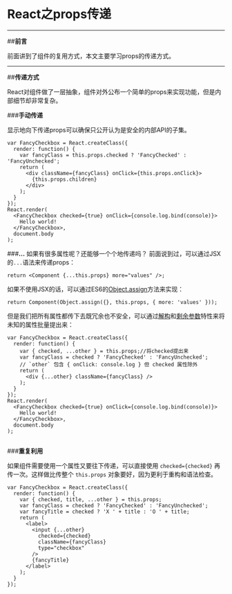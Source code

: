 ﻿# React之props传递


---

##**前言**

前面讲到了组件的复用方式，本文主要学习props的传递方式。

---

##**传递方式**

React对组件做了一层抽象，组件对外公布一个简单的props来实现功能，但是内部细节却非常复杂。


###**手动传递**

显示地向下传递props可以确保只公开认为是安全的内部API的子集。

```
var FancyCheckbox = React.createClass({
  render: function() {
    var fancyClass = this.props.checked ? 'FancyChecked' : 'FancyUnchecked';
    return (
      <div className={fancyClass} onClick={this.props.onClick}>
        {this.props.children}
      </div>
    );
  }
});
React.render(
  <FancyCheckbox checked={true} onClick={console.log.bind(console)}>
    Hello world!
  </FancyCheckbox>,
  document.body
);
```

###**...**
如果有很多属性呢？还能够一个个地传递吗？
前面说到过，可以通过JSX的`...`语法来传递props：

```
return <Component {...this.props} more="values" />;
```

如果不使用JSX的话，可以通过ES6的[Object.assign][1]方法来实现：

```
return Component(Object.assign({}, this.props, { more: 'values' }));
```

但是我们把所有属性都传下去既冗余也不安全，可以通过[解构][2]和[剩余参数][3]特性来将未知的属性批量提出来：

```
var FancyCheckbox = React.createClass({
  render: function() {
    var { checked, ...other } = this.props;//将checked提出来
    var fancyClass = checked ? 'FancyChecked' : 'FancyUnchecked';
    // `other` 包含 { onClick: console.log } 但 checked 属性除外
    return (
      <div {...other} className={fancyClass} />
    );
  }
});
React.render(
  <FancyCheckbox checked={true} onClick={console.log.bind(console)}>
    Hello world!
  </FancyCheckbox>,
  document.body
);


```
###**重复利用**

如果组件需要使用一个属性又要往下传递，可以直接使用 `checked={checked}` 再传一次。这样做比传整个 `this.props` 对象要好，因为更利于重构和语法检查。

```
var FancyCheckbox = React.createClass({
  render: function() {
    var { checked, title, ...other } = this.props;
    var fancyClass = checked ? 'FancyChecked' : 'FancyUnchecked';
    var fancyTitle = checked ? 'X ' + title : 'O ' + title;
    return (
      <label>
        <input {...other}
          checked={checked}
          className={fancyClass}
          type="checkbox"
        />
        {fancyTitle}
      </label>
    );
  }
});
```




  [1]: https://developer.mozilla.org/en-US/docs/Web/JavaScript/Reference/Global_Objects/Object/assign
  [2]: http://blog.csdn.net/mevicky/article/details/49922883
  [3]: http://blog.csdn.net/mevicky/article/details/49902147